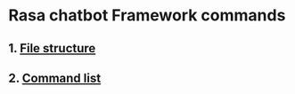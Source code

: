 # Rasa chatbot Framework commands

## 1. [File structure](/rasa-project-file-structure.md)
## 2. [Command list](/rasa-commands.md)
